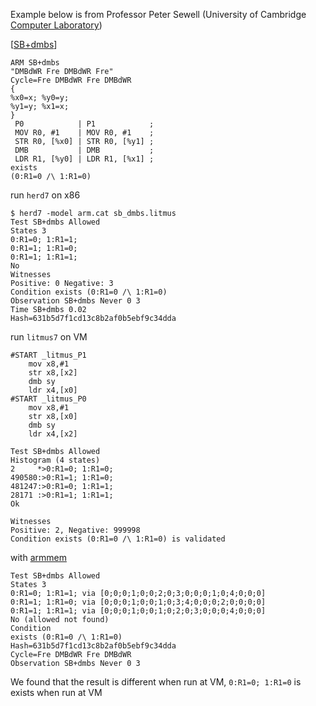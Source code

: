 
Example below is from Professor Peter Sewell (University of Cambridge [Computer Laboratory](http://www.cl.cam.ac.uk/))

[[SB+dmbs](https://www.cl.cam.ac.uk/~pes20/arm-supplemental/arm040.html#tst@SB+dmbs)]
```shell
ARM SB+dmbs
"DMBdWR Fre DMBdWR Fre"
Cycle=Fre DMBdWR Fre DMBdWR
{
%x0=x; %y0=y;
%y1=y; %x1=x;
}
 P0            | P1            ;
 MOV R0, #1    | MOV R0, #1    ;
 STR R0, [%x0] | STR R0, [%y1] ;
 DMB           | DMB           ;
 LDR R1, [%y0] | LDR R1, [%x1] ;
exists
(0:R1=0 /\ 1:R1=0)
```

run `herd7` on x86
```shell
$ herd7 -model arm.cat sb_dmbs.litmus 
Test SB+dmbs Allowed
States 3
0:R1=0; 1:R1=1;
0:R1=1; 1:R1=0;
0:R1=1; 1:R1=1;
No
Witnesses
Positive: 0 Negative: 3
Condition exists (0:R1=0 /\ 1:R1=0)
Observation SB+dmbs Never 0 3
Time SB+dmbs 0.02
Hash=631b5d7f1cd13c8b2af0b5ebf9c34dda
```

run `litmus7` on VM
```shell
#START _litmus_P1
	mov x8,#1
	str x8,[x2]
	dmb sy
	ldr x4,[x0]
#START _litmus_P0
	mov x8,#1
	str x8,[x0]
	dmb sy
	ldr x4,[x2]

Test SB+dmbs Allowed
Histogram (4 states)
2     *>0:R1=0; 1:R1=0;
490580:>0:R1=1; 1:R1=0;
481247:>0:R1=0; 1:R1=1;
28171 :>0:R1=1; 1:R1=1;
Ok

Witnesses
Positive: 2, Negative: 999998
Condition exists (0:R1=0 /\ 1:R1=0) is validated
```

with [armmem](https://www.cl.cam.ac.uk/~pes20/ppcmem/index.html#ARM-SB+dmbs)
```shell
Test SB+dmbs Allowed
States 3
0:R1=0; 1:R1=1; via [0;0;0;1;0;0;2;0;3;0;0;0;1;0;4;0;0;0]
0:R1=1; 1:R1=0; via [0;0;0;1;0;0;1;0;3;4;0;0;0;2;0;0;0;0]
0:R1=1; 1:R1=1; via [0;0;0;1;0;0;1;0;2;0;3;0;0;0;4;0;0;0]
No (allowed not found)
Condition
exists (0:R1=0 /\ 1:R1=0)
Hash=631b5d7f1cd13c8b2af0b5ebf9c34dda
Cycle=Fre DMBdWR Fre DMBdWR
Observation SB+dmbs Never 0 3
```

We found that the result is different when run at VM, 
`0:R1=0; 1:R1=0` is exists when run at VM
